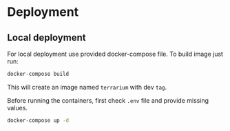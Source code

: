 # Deployment


## Local deployment

For local deployment use provided docker-compose file. To build image just run:

```bash
docker-compose build
```

This will create an image named `terrarium` with dev `tag`.

Before running the containers, first check `.env` file and provide missing values.

```bash
docker-compose up -d
```
